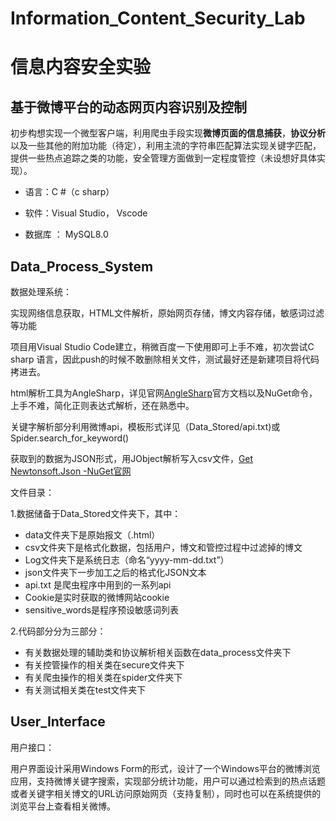 ﻿﻿﻿﻿﻿Information_Content_Security_Lab
================================

# 信息内容安全实验

## 基于微博平台的动态网页内容识别及控制

初步构想实现一个微型客户端，利用爬虫手段实现**微博页面的信息捕获**，**协议分析**以及一些其他的附加功能（待定），利用主流的字符串匹配算法实现关键字匹配，提供一些热点追踪之类的功能，安全管理方面做到一定程度管控（未设想好具体实现）。

- 语言：C \#（c sharp）


- 软件：Visual Studio， Vscode

- 数据库 ： MySQL8.0


## Data_Process_System
数据处理系统：

实现网络信息获取，HTML文件解析，原始网页存储，博文内容存储，敏感词过滤等功能

项目用Visual Studio Code建立，稍微百度一下使用即可上手不难，初次尝试C sharp 语言，因此push的时候不敢删除相关文件，测试最好还是新建项目将代码拷进去。

html解析工具为AngleSharp，详见官网[AngleSharp](https://anglesharp.github.io/)官方文档以及NuGet命令，上手不难，简化正则表达式解析，还在熟悉中。

关键字解析部分利用微博api，模板形式详见（Data_Stored/api.txt)或Spider.search_for_keyword()

获取到的数据为JSON形式，用JObject解析写入csv文件，[Get Newtonsoft.Json -NuGet官网](https://www.nuget.org/packages/Newtonsoft.Json/#dotnet-cli)

文件目录：

 1.数据储备于Data_Stored文件夹下，其中：

- data文件夹下是原始报文（.html）
- csv文件夹下是格式化数据，包括用户，博文和管控过程中过滤掉的博文
- Log文件夹下是系统日志（命名“yyyy-mm-dd.txt”）
- json文件夹下一步加工之后的格式化JSON文本
- api.txt 是爬虫程序中用到的一系列api
- Cookie是实时获取的微博网站cookie
- sensitive_words是程序预设敏感词列表
				
2.代码部分分为三部分：

- 有关数据处理的辅助类和协议解析相关函数在data_process文件夹下
- 有关控管操作的相关类在secure文件夹下
- 有关爬虫操作的相关类在spider文件夹下
- 有关测试相关类在test文件夹下


## User_Interface
用户接口：

用户界面设计采用Windows Form的形式，设计了一个Windows平台的微博浏览应用，支持微博关键字搜索，实现部分统计功能，用户可以通过检索到的热点话题或者关键字相关博文的URL访问原始网页（支持复制），同时也可以在系统提供的浏览平台上查看相关微博。







